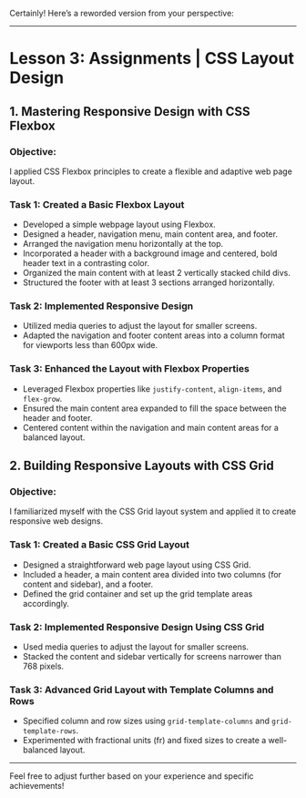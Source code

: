 Certainly! Here’s a reworded version from your perspective:

---

# Lesson 3: Assignments | CSS Layout Design

## 1. Mastering Responsive Design with CSS Flexbox

### Objective:
I applied CSS Flexbox principles to create a flexible and adaptive web page layout.

### Task 1: Created a Basic Flexbox Layout
- Developed a simple webpage layout using Flexbox.
- Designed a header, navigation menu, main content area, and footer.
- Arranged the navigation menu horizontally at the top.
- Incorporated a header with a background image and centered, bold header text in a contrasting color.
- Organized the main content with at least 2 vertically stacked child divs.
- Structured the footer with at least 3 sections arranged horizontally.

### Task 2: Implemented Responsive Design
- Utilized media queries to adjust the layout for smaller screens.
- Adapted the navigation and footer content areas into a column format for viewports less than 600px wide.

### Task 3: Enhanced the Layout with Flexbox Properties
- Leveraged Flexbox properties like `justify-content`, `align-items`, and `flex-grow`.
- Ensured the main content area expanded to fill the space between the header and footer.
- Centered content within the navigation and main content areas for a balanced layout.

## 2. Building Responsive Layouts with CSS Grid

### Objective:
I familiarized myself with the CSS Grid layout system and applied it to create responsive web designs.

### Task 1: Created a Basic CSS Grid Layout
- Designed a straightforward web page layout using CSS Grid.
- Included a header, a main content area divided into two columns (for content and sidebar), and a footer.
- Defined the grid container and set up the grid template areas accordingly.

### Task 2: Implemented Responsive Design Using CSS Grid
- Used media queries to adjust the layout for smaller screens.
- Stacked the content and sidebar vertically for screens narrower than 768 pixels.

### Task 3: Advanced Grid Layout with Template Columns and Rows
- Specified column and row sizes using `grid-template-columns` and `grid-template-rows`.
- Experimented with fractional units (fr) and fixed sizes to create a well-balanced layout.

---

Feel free to adjust further based on your experience and specific achievements!